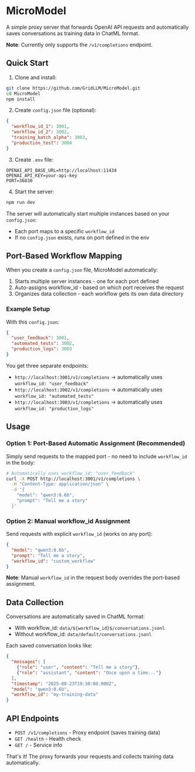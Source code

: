 # MicroModel

A simple proxy server that forwards OpenAI API requests and automatically saves conversations as training data in ChatML format.

**Note**: Currently only supports the `/v1/completions` endpoint.

## Quick Start

1. Clone and install:
```bash
git clone https://github.com/GridLLM/MicroModel.git
cd MicroModel
npm install
```

2. Create `config.json` file (optional):
```json
{
  "workflow_id_1": 3001,
  "workflow_id_2": 3002,
  "training_batch_alpha": 3003,
  "production_test": 3004
}
```

3. Create `.env` file:
```env
OPENAI_API_BASE_URL=http://localhost:11434
OPENAI_API_KEY=your-api-key
PORT=36830
```

4. Start the server:
```bash
npm run dev
```

The server will automatically start multiple instances based on your `config.json`:
- Each port maps to a specific `workflow_id`
- If no `config.json` exists, runs on port defined in the env

## Port-Based Workflow Mapping

When you create a `config.json` file, MicroModel automatically:
1. Starts multiple server instances - one for each port defined
2. Auto-assigns workflow_id - based on which port receives the request
3. Organizes data collection - each workflow gets its own data directory

### Example Setup

With this `config.json`:
```json
{
  "user_feedback": 3001,
  "automated_tests": 3002,
  "production_logs": 3003
}
```

You get three separate endpoints:
- `http://localhost:3001/v1/completions` → automatically uses `workflow_id: "user_feedback"`
- `http://localhost:3002/v1/completions` → automatically uses `workflow_id: "automated_tests"` 
- `http://localhost:3003/v1/completions` → automatically uses `workflow_id: "production_logs"`

## Usage

### Option 1: Port-Based Automatic Assignment (Recommended)
Simply send requests to the mapped port - no need to include `workflow_id` in the body:

```bash
# Automatically uses workflow_id: "user_feedback"
curl -X POST http://localhost:3001/v1/completions \
  -H "Content-Type: application/json" \
  -d '{
    "model": "qwen3:0.6b",
    "prompt": "Tell me a story"
  }'
```

### Option 2: Manual workflow_id Assignment
Send requests with explicit `workflow_id` (works on any port):

```json
{
  "model": "qwen3:0.6b",
  "prompt": "Tell me a story",
  "workflow_id": "custom_workflow"
}
```

**Note**: Manual `workflow_id` in the request body overrides the port-based assignment.

## Data Collection

Conversations are automatically saved in ChatML format:
- With workflow_id: `data/${workflow_id}$/conversations.jsonl`
- Without workflow_id: `data/default/conversations.jsonl`

Each saved conversation looks like:
```json
{
  "messages": [
    {"role": "user", "content": "Tell me a story"},
    {"role": "assistant", "content": "Once upon a time..."}
  ],
  "timestamp": "2025-08-23T19:30:00.000Z",
  "model": "qwen3:0.6b",
  "workflow_id": "my-training-data"
}
```

## API Endpoints

- `POST /v1/completions` - Proxy endpoint (saves training data)
- `GET /health` - Health check
- `GET /` - Service info

That's it! The proxy forwards your requests and collects training data automatically.
